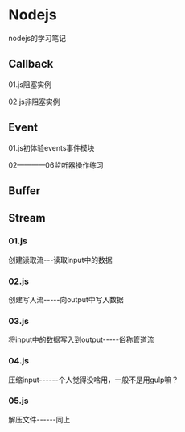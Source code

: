 # Nodejs
nodejs的学习笔记

## Callback
01.js阻塞实例

02.js非阻塞实例

## Event
01.js初体验events事件模块

02————06监听器操作练习

## Buffer










## Stream
### 01.js
创建读取流---读取input中的数据

### 02.js
创建写入流-----向output中写入数据

### 03.js
将input中的数据写入到output-----俗称管道流

### 04.js
压缩input------个人觉得没啥用，一般不是用gulp嘛？

### 05.js
解压文件------同上
